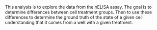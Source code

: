 This analysis is to explore the data from the nELISA assay.
The goal is to determine differences between cell treatment groups.
Then to use these differences to determine the ground truth of the state of a given cell understanding that it comes from a well with a given treatment.
